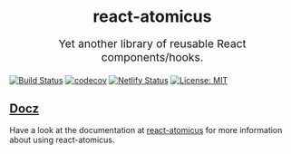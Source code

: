 <h1 align="center">
  react-atomicus
</h1>
<p align="center" style="font-size: 1.2rem;">Yet another library of reusable React components/hooks.</p>

[![Build Status](https://travis-ci.org/w0wka91/react-atomicus.svg?branch=master)](https://travis-ci.org/w0wka91/react-atomicus)
[![codecov](https://codecov.io/gh/w0wka91/react-atomicus/branch/master/graph/badge.svg)](https://codecov.io/gh/w0wka91/react-atomicus)
[![Netlify Status](https://api.netlify.com/api/v1/badges/ab199962-7b9d-407d-8c4c-fec4fe2b48bd/deploy-status)](https://app.netlify.com/sites/react-atomicus/deploys)
[![License: MIT](https://img.shields.io/badge/License-MIT-yellow.svg)](https://opensource.org/licenses/MIT)


## [Docz](https://react-atomicus.netlify.com/)
Have a look at the documentation at [react-atomicus](https://react-atomicus.netlify.com/) for more information about using react-atomicus.
